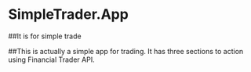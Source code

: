 # SimpleTrader.App
##It is for simple trade

##This is actually a simple app for trading. It has three sections to action using Financial Trader API.

